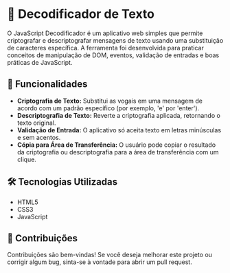 # 📜 Decodificador de Texto

O JavaScript Decodificador é um aplicativo web simples que permite criptografar e descriptografar mensagens de texto usando uma substituição de caracteres específica. A ferramenta foi desenvolvida para praticar conceitos de manipulação de DOM, eventos, validação de entradas e boas práticas de JavaScript.

## 🚀 Funcionalidades

- **Criptografia de Texto:** Substitui as vogais em uma mensagem de acordo com um padrão específico (por exemplo, 'e' por 'enter').
- **Descriptografia de Texto:** Reverte a criptografia aplicada, retornando o texto original.
- **Validação de Entrada:** O aplicativo só aceita texto em letras minúsculas e sem acentos.
- **Cópia para Área de Transferência:** O usuário pode copiar o resultado da criptografia ou descriptografia para a área de transferência com um clique.

## 🛠️ Tecnologias Utilizadas

- HTML5
- CSS3
- JavaScript

## 🤝 Contribuições

Contribuições são bem-vindas! Se você deseja melhorar este projeto ou corrigir algum bug, sinta-se à vontade para abrir um pull request.
